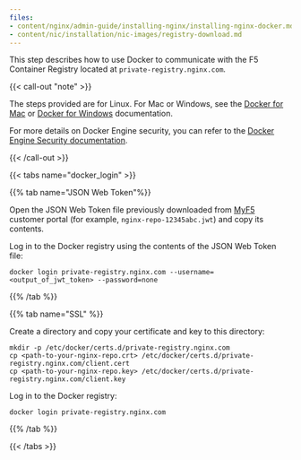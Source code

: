```yaml
---
files:
- content/nginx/admin-guide/installing-nginx/installing-nginx-docker.md
- content/nic/installation/nic-images/registry-download.md
---
```


This step describes how to use Docker to communicate with the F5 Container Registry located at `private-registry.nginx.com`.

{{< call-out "note" >}}

The steps provided are for Linux. For Mac or Windows, see the [Docker for Mac](https://docs.docker.com/docker-for-mac/#add-client-certificates) or [Docker for Windows](https://docs.docker.com/docker-for-windows/#how-do-i-add-client-certificates) documentation. 

For more details on Docker Engine security, you can refer to the [Docker Engine Security documentation](https://docs.docker.com/engine/security/).

{{< /call-out >}}

{{< tabs name="docker_login" >}}

{{% tab name="JSON Web Token"%}}

Open the JSON Web Token file previously downloaded from [MyF5](https://my.f5.com) customer portal (for example, `nginx-repo-12345abc.jwt`) and copy its contents.

Log in to the Docker registry using the contents of the JSON Web Token file:

```shell
docker login private-registry.nginx.com --username=<output_of_jwt_token> --password=none
```

{{% /tab %}}

{{% tab name="SSL" %}}

Create a directory and copy your certificate and key to this directory:

```shell
mkdir -p /etc/docker/certs.d/private-registry.nginx.com
cp <path-to-your-nginx-repo.crt> /etc/docker/certs.d/private-registry.nginx.com/client.cert
cp <path-to-your-nginx-repo.key> /etc/docker/certs.d/private-registry.nginx.com/client.key
```

Log in to the Docker registry:

```shell
docker login private-registry.nginx.com
```

{{% /tab %}}

{{< /tabs >}}